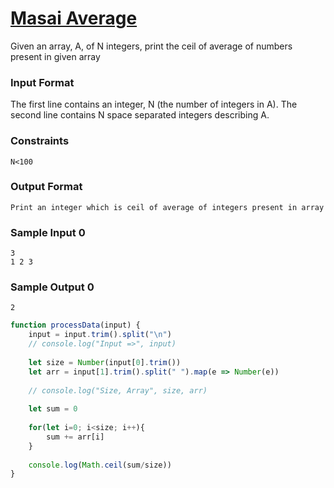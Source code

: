 # [Masai Average](https://www.hackerrank.com/contests/cohort-3-module-1-1-2/challenges/average-16)

Given an array, A, of N integers, print the ceil of average of numbers present in given array

### Input Format

The first line contains an integer, N (the number of integers in A). The second line contains N space separated integers describing A.

### Constraints

```
N<100
```

### Output Format

```
Print an integer which is ceil of average of integers present in array
```

### Sample Input 0

```
3
1 2 3
```

### Sample Output 0

```
2
```

```javascript
function processData(input) {
    input = input.trim().split("\n")
    // console.log("Input =>", input)
    
    let size = Number(input[0].trim())
    let arr = input[1].trim().split(" ").map(e => Number(e))
    
    // console.log("Size, Array", size, arr)
    
    let sum = 0
    
    for(let i=0; i<size; i++){
        sum += arr[i]
    }
    
    console.log(Math.ceil(sum/size))
} 
```